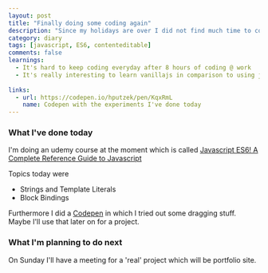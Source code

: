 ```yaml
---
layout: post
title: "Finally doing some coding again"
description: "Since my holidays are over I did not find much time to code in the last days"
category: diary
tags: [javascript, ES6, contenteditable]
comments: false
learnings: 
  - It's hard to keep coding everyday after 8 hours of coding @ work
  - It's really interesting to learn vanillajs in comparison to using jquery
  
links:
  - url: https://codepen.io/hputzek/pen/KqxRmL
    name: Codepen with the experiments I've done today
---
```


### What I've done today

I'm doing an udemy course at the moment which is called [Javascript ES6! A Complete Reference Guide to Javascript](https://www.udemy.com/javascript-es6-a-complete-reference-guide-to-javascript-es6/learn/v4/overview)

Topics today were

* Strings and Template Literals
* Block Bindings

Furthermore I did a [Codepen](https://codepen.io/hputzek/pen/KqxRmL "Codepen with the experiments I've done today") in which I tried out some dragging stuff.
Maybe I'll use that later on for a project.

### What I'm planning to do next

On Sunday I'll have a meeting for a 'real' project which will be portfolio site.
